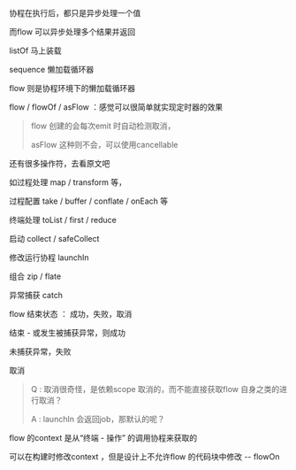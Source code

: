 协程在执行后，都只是异步处理一个值  

而flow 可以异步处理多个结果并返回



listOf 马上装载  

sequence 懒加载循环器  

flow 则是协程环境下的懒加载循环器



flow / flowOf / asFlow ：感觉可以很简单就实现定时器的效果  

> flow 创建的会每次emit 时自动检测取消，
>
> asFlow 这种则不会，可以使用cancellable  



还有很多操作符，去看原文吧

如过程处理 map / transform 等，

过程配置 take / buffer / conflate / onEach 等

终端处理 toList / first / reduce 



启动 collect / safeCollect  

修改运行协程 launchIn



组合 zip / flate

异常捕获 catch  



flow 结束状态 ： 成功，失败，取消  

结束 - 或发生被捕获异常，则成功

未捕获异常，失败

取消

> Q : 取消很奇怪，是依赖scope 取消的，而不能直接获取flow 自身之类的进行取消？
>
> A : launchIn 会返回job，那默认的呢？



flow 的context 是从“终端 - 操作” 的调用协程来获取的

可以在构建时修改context ，但是设计上不允许flow 的代码块中修改 -- flowOn  



